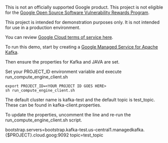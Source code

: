 This is not an officially supported Google product. This project is not
eligible for the [Google Open Source Software Vulnerability Rewards
Program](https://bughunters.google.com/open-source-security).

This project is intended for demonstration purposes only. It is not
intended for use in a production environment.

You can review [Google Cloud terms of service
here](https://console.cloud.google.com/tos?id=cloud).

To run this demo, start by creating a [Google Managed Service for Apache Kafka](https://cloud.google.com/managed-service-for-apache-kafka/docs/setup-kafka). 

Then ensure the properties for Kafka and JAVA are set. 

Set your PROJECT_ID environment variable and execute run_compute_engine_client.sh 


```
export PROJECT_ID=<YOUR PROJECT ID GOES HERE>
sh run_compute_engine_client.sh
```
The default cluster name is kafka-test and the default topic is test_topic. 
These can be found in kafka-client.properties. 

To update the properties, uncomment the line and re-run the run_compute_engine_client.sh script. 

bootstrap.servers=bootstrap.kafka-test.us-central1.managedkafka.{$PROJECT}.cloud.goog:9092
topic=test_topic